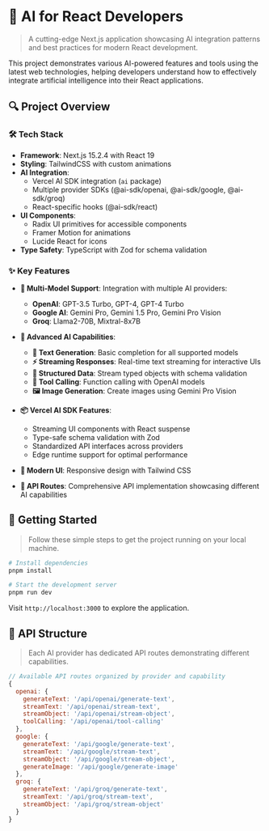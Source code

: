 # 🤖 AI for React Developers

> A cutting-edge Next.js application showcasing AI integration patterns and best practices for modern React development.

This project demonstrates various AI-powered features and tools using the latest web technologies, helping developers understand how to effectively integrate artificial intelligence into their React applications.

## 🔍 Project Overview

### 🛠️ Tech Stack

- **Framework**: Next.js 15.2.4 with React 19
- **Styling**: TailwindCSS with custom animations
- **AI Integration**:
  - Vercel AI SDK integration (`ai` package)
  - Multiple provider SDKs (@ai-sdk/openai, @ai-sdk/google, @ai-sdk/groq)
  - React-specific hooks (@ai-sdk/react)
- **UI Components**:
  - Radix UI primitives for accessible components
  - Framer Motion for animations
  - Lucide React for icons
- **Type Safety**: TypeScript with Zod for schema validation

### ✨ Key Features

- **🧠 Multi-Model Support**: Integration with multiple AI providers:

  - **OpenAI**: GPT-3.5 Turbo, GPT-4, GPT-4 Turbo
  - **Google AI**: Gemini Pro, Gemini 1.5 Pro, Gemini Pro Vision
  - **Groq**: Llama2-70B, Mixtral-8x7B

- **🚀 Advanced AI Capabilities**:

  - **📝 Text Generation**: Basic completion for all supported models
  - **⚡ Streaming Responses**: Real-time text streaming for interactive UIs
  - **🔄 Structured Data**: Stream typed objects with schema validation
  - **🔧 Tool Calling**: Function calling with OpenAI models
  - **🖼️ Image Generation**: Create images using Gemini Pro Vision

- **📦 Vercel AI SDK Features**:

  - Streaming UI components with React suspense
  - Type-safe schema validation with Zod
  - Standardized API interfaces across providers
  - Edge runtime support for optimal performance

- **💅 Modern UI**: Responsive design with Tailwind CSS
- **🔌 API Routes**: Comprehensive API implementation showcasing different AI capabilities

## 🚀 Getting Started

> Follow these simple steps to get the project running on your local machine.

```bash
# Install dependencies
pnpm install

# Start the development server
pnpm run dev
```

Visit `http://localhost:3000` to explore the application.

## 📡 API Structure

> Each AI provider has dedicated API routes demonstrating different capabilities.

```javascript
// Available API routes organized by provider and capability
{
  openai: {
    generateText: '/api/openai/generate-text',
    streamText: '/api/openai/stream-text',
    streamObject: '/api/openai/stream-object',
    toolCalling: '/api/openai/tool-calling'
  },
  google: {
    generateText: '/api/google/generate-text',
    streamText: '/api/google/stream-text',
    streamObject: '/api/google/stream-object',
    generateImage: '/api/google/generate-image'
  },
  groq: {
    generateText: '/api/groq/generate-text',
    streamText: '/api/groq/stream-text',
    streamObject: '/api/groq/stream-object'
  }
}
```
